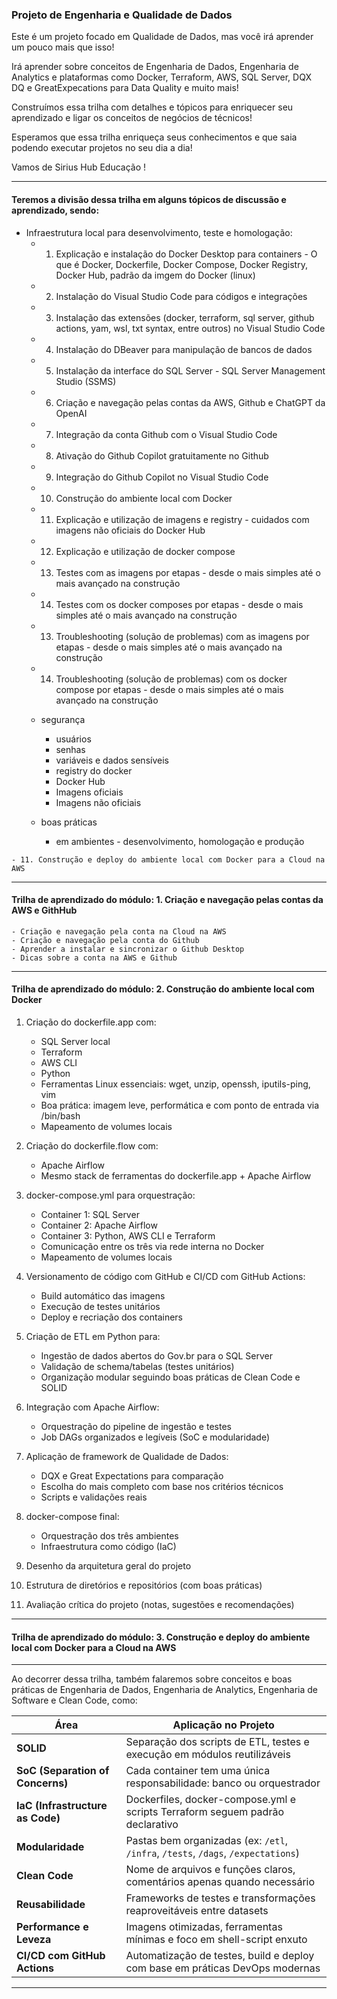 ### Projeto de Engenharia e Qualidade de Dados

Este é um projeto focado em Qualidade de Dados, mas você irá aprender um pouco mais que isso!

Irá aprender sobre conceitos de Engenharia de Dados, Engenharia de Analytics e plataformas como Docker, Terraform, AWS, SQL Server, DQX DQ e GreatExpecations para Data Quality e muito mais!

Construímos essa trilha com detalhes e tópicos para enriquecer seu aprendizado e ligar os conceitos de negócios de técnicos!

Esperamos que essa trilha enriqueça seus conhecimentos e que saia podendo executar projetos no seu dia a dia!

Vamos de Sirius Hub Educação !

---

#### Teremos a divisão dessa trilha em alguns tópicos de discussão e aprendizado, sendo:
   - Infraestrutura local para desenvolvimento, teste e homologação:
      - 1. Explicação e instalação do Docker Desktop para containers - O que é Docker, Dockerfile, Docker Compose, Docker Registry, Docker Hub, padrão da imgem do Docker (linux)
      - 2. Instalação do Visual Studio Code para códigos e integrações
      - 3. Instalação das extensões (docker, terraform, sql server, github actions, yam, wsl, txt syntax, entre outros) no Visual Studio Code
      - 4. Instalação do DBeaver para manipulação de bancos de dados
      - 5. Instalação da interface do SQL Server - SQL Server Management Studio (SSMS)
      - 6. Criação e navegação pelas contas da AWS, Github e ChatGPT da OpenAI
      - 7. Integração da conta Github com o Visual Studio Code
      - 8. Ativação do Github Copilot gratuitamente no Github
      - 9. Integração do Github Copilot no Visual Studio Code
      - 10. Construção do ambiente local com Docker
      - 11. Explicação e utilização de imagens e registry - cuidados com imagens não oficiais do Docker Hub
      - 12. Explicação e utilização de docker compose
      - 13. Testes com as imagens por etapas - desde o mais simples até o mais avançado na construção
      - 14. Testes com os docker composes por etapas - desde o mais simples até o mais avançado na construção
      - 13. Troubleshooting (solução de problemas) com as imagens por etapas - desde o mais simples até o mais avançado na construção
      - 14. Troubleshooting (solução de problemas) com os docker compose por etapas - desde o mais simples até o mais avançado na construção

      - segurança
         - usuários
         - senhas
         - variáveis e dados sensíveis
         - registry do docker
         - Docker Hub
         - Imagens oficiais
         - Imagens não oficiais
      - boas práticas
         - em ambientes - desenvolvimento, homologação e produção


    - 11. Construção e deploy do ambiente local com Docker para a Cloud na AWS

---

#### Trilha de aprendizado do módulo: 1. Criação e navegação pelas contas da AWS e GithHub
    - Criação e navegação pela conta na Cloud na AWS
    - Criação e navegação pela conta do Github
    - Aprender a instalar e sincronizar o Github Desktop
    - Dicas sobre a conta na AWS e Github
---

#### Trilha de aprendizado do módulo: 2. Construção do ambiente local com Docker

1. Criação do dockerfile.app com:
   - SQL Server local
   - Terraform
   - AWS CLI
   - Python
   - Ferramentas Linux essenciais: wget, unzip, openssh, iputils-ping, vim
   - Boa prática: imagem leve, performática e com ponto de entrada via /bin/bash
   - Mapeamento de volumes locais

2. Criação do dockerfile.flow com:
   - Apache Airflow
   - Mesmo stack de ferramentas do dockerfile.app + Apache Airflow

3. docker-compose.yml para orquestração:
   - Container 1: SQL Server
   - Container 2: Apache Airflow
   - Container 3: Python, AWS CLI e Terraform
   - Comunicação entre os três via rede interna no Docker
   - Mapeamento de volumes locais

4. Versionamento de código com GitHub e CI/CD com GitHub Actions:
   - Build automático das imagens
   - Execução de testes unitários
   - Deploy e recriação dos containers

5. Criação de ETL em Python para:
   - Ingestão de dados abertos do Gov.br para o SQL Server
   - Validação de schema/tabelas (testes unitários)
   - Organização modular seguindo boas práticas de Clean Code e SOLID

6. Integração com Apache Airflow:
   - Orquestração do pipeline de ingestão e testes
   - Job DAGs organizados e legíveis (SoC e modularidade)

7. Aplicação de framework de Qualidade de Dados:
   - DQX e Great Expectations para comparação
   - Escolha do mais completo com base nos critérios técnicos
   - Scripts e validações reais

8. docker-compose final:
   - Orquestração dos três ambientes
   - Infraestrutura como código (IaC)

9. Desenho da arquitetura geral do projeto

10. Estrutura de diretórios e repositórios (com boas práticas)

11. Avaliação crítica do projeto (notas, sugestões e recomendações)

---

#### Trilha de aprendizado do módulo: 3. Construção e deploy do ambiente local com Docker para a Cloud na AWS

---

Ao decorrer dessa trilha, também falaremos sobre conceitos e boas práticas de Engenharia de Dados, Engenharia de Analytics, Engenharia de Software e Clean Code, como:

| Área                             | Aplicação no Projeto                                                              |
| -------------------------------- | --------------------------------------------------------------------------------- |
| **SOLID**                        | Separação dos scripts de ETL, testes e execução em módulos reutilizáveis          |
| **SoC (Separation of Concerns)** | Cada container tem uma única responsabilidade: banco ou orquestrador              |
| **IaC (Infrastructure as Code)** | Dockerfiles, docker-compose.yml e scripts Terraform seguem padrão declarativo     |
| **Modularidade**                 | Pastas bem organizadas (ex: `/etl`, `/infra`, `/tests`, `/dags`, `/expectations`) |
| **Clean Code**                   | Nome de arquivos e funções claros, comentários apenas quando necessário           |
| **Reusabilidade**                | Frameworks de testes e transformações reaproveitáveis entre datasets              |
| **Performance e Leveza**         | Imagens otimizadas, ferramentas mínimas e foco em shell-script enxuto             |
| **CI/CD com GitHub Actions**     | Automatização de testes, build e deploy com base em práticas DevOps modernas      |

---
